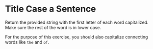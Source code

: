 # Title Case a Sentence
Return the provided string with the first letter of each word capitalized. Make sure the rest of the word is in lower case.

For the purpose of this exercise, you should also capitalize connecting words like `the` and `of`.

```js

```